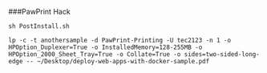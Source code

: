 ###PawPrint Hack

	sh PostInstall.sh

	lp -c -t anothersample -d PawPrint-Printing -U tec2123 -n 1 -o HPOption_Duplexer=True -o InstalledMemory=128-255MB -o HPOption_2000_Sheet_Tray=True -o Collate=True -o sides=two-sided-long-edge -- ~/Desktop/deploy-web-apps-with-docker-sample.pdf